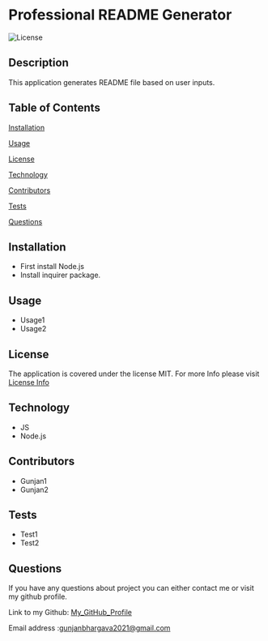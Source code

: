 
  # Professional README Generator
  ![License](https://img.shields.io/badge/license-MIT-green.svg)

  ## Description 
  This application generates README file based on user inputs.

  
  ## Table of Contents
  [Installation](#Installation)

  [Usage](#Usage)

  [License](#License)

  
[Technology](#Technology)

[Contributors](#Contributors)

[Tests](#Tests)
 
  [Questions](#Questions) 
   
  
 ## Installation
- First install Node.js
- Install inquirer package.


  
 ## Usage
- Usage1
- Usage2


  
 ## License
    
 The application is covered under the license MIT. For more Info please visit [License Info](https://opensource.org/licenses/MIT)

  
 ## Technology
- JS
- Node.js


  
 ## Contributors
- Gunjan1
- Gunjan2
  

  
 ## Tests
- Test1
- Test2


  
  
 ## Questions

  If you have any questions about project you can either contact me or visit my github profile.
 
  Link to my Github: [My_GitHub_Profile](https://github.com/gunjanb)

  Email address :[gunjanbhargava2021@gmail.com](mailto:gunjanbhargava2021@gmail.com)
  
